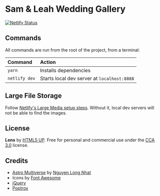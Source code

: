 # Sam & Leah Wedding Gallery

[![Netlify Status](https://api.netlify.com/api/v1/badges/cf5a44bd-8111-42f7-a319-35161c5a1274/deploy-status)](https://app.netlify.com/sites/sam-leah-wedding/deploys)

## Commands

All commands are run from the root of the project, from a terminal:

| Command       | Action                                       |
| :------------ | :------------------------------------------- |
| `yarn`        | Installs dependencies                        |
| `netlify dev` | Starts local dev server at `localhost:8888`  |

## Large File Storage

Follow [Netlify's Large Media setup steps](https://docs.netlify.com/large-media/setup/). Without it, local dev servers will not be able to find the images.

## License

**Lens** by [HTML5 UP](https://html5up.net). Free for personal and commercial use under the [CCA 3.0](https://html5up.net/license) license.

## Credits

- [Astro Multiverse](https://github.com/AREA44/astro-multiverse) by [Nguyen Long Nhat](https://github.com/torn4dom4n)
- Icons by [Font Awesome](https://fontawesome.io)
- [jQuery](https://jquery.com)
- [Poptrox](https://github.com/ajlkn/jquery.poptrox)
